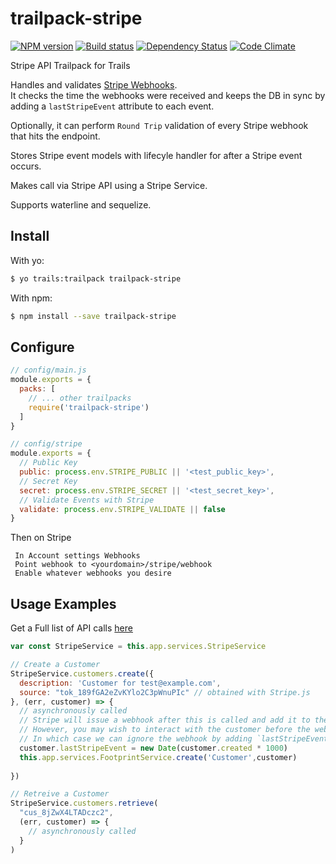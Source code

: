 # trailpack-stripe

[![NPM version][npm-image]][npm-url]
[![Build status][ci-image]][ci-url]
[![Dependency Status][daviddm-image]][daviddm-url]
[![Code Climate][codeclimate-image]][codeclimate-url]

Stripe API Trailpack for Trails

Handles and validates [Stripe Webhooks](https://stripe.com/docs/webhooks).  
It checks the time the webhooks were received and keeps the DB in sync by adding a `lastStripeEvent` attribute to each event.

Optionally, it can perform `Round Trip` validation of every Stripe webhook that hits the endpoint.

Stores Stripe event models with lifecyle handler for after a Stripe event occurs.  

Makes call via Stripe API using a Stripe Service.

Supports waterline and sequelize.

## Install

With yo:
```sh
$ yo trails:trailpack trailpack-stripe
```

With npm:
```sh
$ npm install --save trailpack-stripe
```

## Configure

```js
// config/main.js
module.exports = {
  packs: [
    // ... other trailpacks
    require('trailpack-stripe')
  ]
}

// config/stripe
module.exports = {
  // Public Key
  public: process.env.STRIPE_PUBLIC || '<test_public_key>',
  // Secret Key
  secret: process.env.STRIPE_SECRET || '<test_secret_key>',
  // Validate Events with Stripe
  validate: process.env.STRIPE_VALIDATE || false
}

```

Then on Stripe

```
 In Account settings Webhooks
 Point webhook to <yourdomain>/stripe/webhook
 Enable whatever webhooks you desire

```

## Usage Examples
Get a Full list of API calls [here](https://stripe.com/docs/api)

```js
var const StripeService = this.app.services.StripeService

// Create a Customer
StripeService.customers.create({
  description: 'Customer for test@example.com',
  source: "tok_189fGA2eZvKYlo2C3pWnuPIc" // obtained with Stripe.js
}, (err, customer) => {
  // asynchronously called
  // Stripe will issue a webhook after this is called and add it to the database.
  // However, you may wish to interact with the customer before the webhook is delivered
  // In which case we can ignore the webhook by adding `lastStripeEvent` manually
  customer.lastStripeEvent = new Date(customer.created * 1000)
  this.app.services.FootprintService.create('Customer',customer)
  
})

// Retreive a Customer
StripeService.customers.retrieve(
  "cus_8jZwX4LTADczc2",
  (err, customer) => {
    // asynchronously called
  }
)
```

[npm-image]: https://img.shields.io/npm/v/trailpack-stripe.svg?style=flat-square
[npm-url]: https://npmjs.org/package/trailpack-stripe
[ci-image]: https://img.shields.io/travis/scott-wyatt/trailpack-stripe/master.svg?style=flat-square
[ci-url]: https://travis-ci.org/scott-wyatt/trailpack-stripe
[daviddm-image]: http://img.shields.io/david/scott-wyatt/trailpack-stripe.svg?style=flat-square
[daviddm-url]: https://david-dm.org/scott-wyatt/trailpack-stripe
[codeclimate-image]: https://img.shields.io/codeclimate/github/scott-wyatt/trailpack-stripe.svg?style=flat-square
[codeclimate-url]: https://codeclimate.com/github/scott-wyatt/trailpack-stripe

